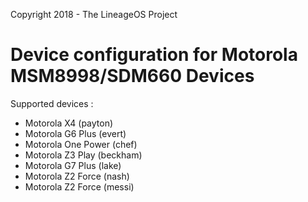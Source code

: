 Copyright 2018 - The LineageOS Project

Device configuration for Motorola MSM8998/SDM660 Devices
========================================================

Supported devices :

* Motorola X4 (payton)
* Motorola G6 Plus (evert)
* Motorola One Power (chef)
* Motorola Z3 Play (beckham)
* Motorola G7 Plus (lake)
* Motorola Z2 Force (nash)
* Motorola Z2 Force (messi)
